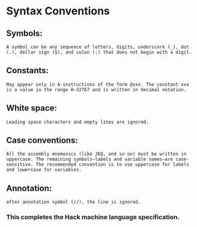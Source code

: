 # Syntax Conventions

## Symbols:
    A symbol can be any sequence of letters, digits, underscore (_), dot (.), dollar sign ($), and colon (:) that does not begin with a digit.

## Constants:
    May appear only in A-instructions of the form @xxx. The constant xxx is a value in the range 0–32767 and is written in decimal notation.

## White space:
    Leading space characters and empty lines are ignored.

## Case conventions:
    All the assembly mnemonics (like JEQ, and so on) must be written in uppercase. The remaining symbols—labels and variable names—are case-sensitive. The recommended convention is to use uppercase for labels and lowercase for variables.

## Annotation:
    after annotation symbol (//), the line is ignored.

### This completes the Hack machine language specification.

